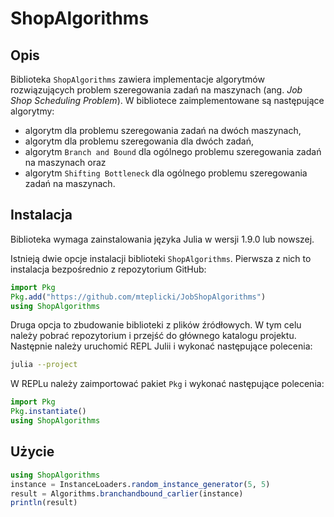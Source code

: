 # ShopAlgorithms

## Opis

Biblioteka `ShopAlgorithms` zawiera implementacje algorytmów rozwiązujących problem szeregowania zadań na maszynach (ang. *Job Shop Scheduling Problem*). W bibliotece zaimplementowane są następujące algorytmy:
- algorytm dla problemu szeregowania zadań na dwóch maszynach,
- algorytm dla problemu szeregowania dla dwóch zadań,
- algorytm `Branch and Bound` dla ogólnego problemu szeregowania zadań na maszynach oraz
- algorytm `Shifting Bottleneck` dla ogólnego problemu szeregowania zadań na maszynach.

## Instalacja

Biblioteka wymaga zainstalowania języka Julia w wersji 1.9.0 lub nowszej.

Istnieją dwie opcje instalacji biblioteki `ShopAlgorithms`. Pierwsza z nich to instalacja bezpośrednio z repozytorium GitHub:
```julia
import Pkg
Pkg.add("https://github.com/mteplicki/JobShopAlgorithms")
using ShopAlgorithms
```

Druga opcja to zbudowanie biblioteki z plików źródłowych. W tym celu należy pobrać repozytorium i przejść do głównego katalogu projektu. Następnie należy uruchomić REPL Julii i wykonać następujące polecenia:
```bash
julia --project
```
W REPLu należy zaimportować pakiet `Pkg` i wykonać następujące polecenia:
```julia
import Pkg
Pkg.instantiate()
using ShopAlgorithms
```

## Użycie

```julia
using ShopAlgorithms
instance = InstanceLoaders.random_instance_generator(5, 5)
result = Algorithms.branchandbound_carlier(instance)
println(result)
```